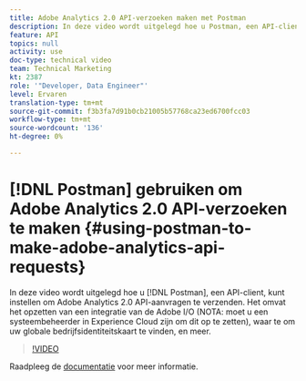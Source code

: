 ```yaml
---
title: Adobe Analytics 2.0 API-verzoeken maken met Postman
description: In deze video wordt uitgelegd hoe u Postman, een API-client, kunt instellen om Adobe Analytics 2.0 API-aanvragen te verzenden. Het omvat vestiging een integratie van de Adobe I/O (NOTA - u moet een systeembeheerder in Experience Cloud zijn om dit opstelling te zijn), waar om uw globale bedrijfsidentiteitskaart te vinden, en meer.
feature: API
topics: null
activity: use
doc-type: technical video
team: Technical Marketing
kt: 2387
role: '"Developer, Data Engineer"'
level: Ervaren
translation-type: tm+mt
source-git-commit: f3b3fa7d91b0cb21005b57768ca23ed6700fcc03
workflow-type: tm+mt
source-wordcount: '136'
ht-degree: 0%

---
```



# [!DNL Postman] gebruiken om Adobe Analytics 2.0 API-verzoeken te maken {#using-postman-to-make-adobe-analytics-api-requests}

In deze video wordt uitgelegd hoe u [!DNL Postman], een API-client, kunt instellen om Adobe Analytics 2.0 API-aanvragen te verzenden. Het omvat het opzetten van een integratie van de Adobe I/O (NOTA: moet u een systeembeheerder in Experience Cloud zijn om dit op te zetten), waar te om uw globale bedrijfsidentiteitskaart te vinden, en meer.

>[!VIDEO](https://video.tv.adobe.com/v/25889/?quality=12)

Raadpleeg de [documentatie](https://www.adobe.io/apis/experiencecloud/analytics/docs.html#!AdobeDocs/analytics-2.0-apis/master/oauth-postman.md) voor meer informatie.
